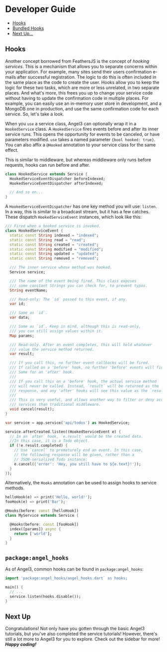 # Developer Guide

* [Hooks](hooks.md#hooks)
* [Bundled Hooks](hooks.md#bundled-hooks)
* [Next Up...](hooks.md#next-up)

## Hooks

Another concept borrowed from FeathersJS is the concept of _hooking services_. This is a mechanism that allows you to separate concerns within your application. For example, many sites send their users confirmation e-mails after successful registration. The logic to do this is often included in the same place as the code to create the user. Hooks allow you to keep the logic for these two tasks, which are more or less unrelated, in two separate places. And what's more, this frees you up to change your service code without having to update the confirmation code in multiple places. For example, you can easily use an in-memory user store in development, and a MongoDB one in production, and use the same confirmation code for each service. So, let's take a look.

When you `use` a service class, Angel3 can optionally wrap it in a `HookedService` class. A `HookedService` fires events before and after its inner service runs. This opens the opportunity for events to be canceled, or have parameters modified. `use` takes a named parameter `{bool hooked: true}`. You can also affix a `@Hooked` annotation to your service class for the same effect.

This is similar to middleware, but whereas middleware only runs before requests, hooks can run before and after.

```dart
class HookedService extends Service {
  HookedServiceEventDispatcher beforeIndexed;
  HookedServiceEventDispatcher afterIndexed;

  // And so on...
}
```

A `HookedServiceEventDispatcher` has one key method you will use: `listen`. In a way, this is similar to a broadcast stream, but it has a few catches. These dispatch `HookedServiceEvent` instances, which look like this:

```dart
/// Fired when a hooked service is invoked.
class HookedServiceEvent {
  static const String indexed = "indexed";
  static const String read = "read";
  static const String created = "created";
  static const String modified = "modified";
  static const String updated = "updated";
  static const String removed = "removed";

  /// The inner service whose method was hooked.
  Service service;

  /// The name of the event being fired. This class exposes
  /// some constant Strings you can check for, to prevent typos.
  String eventName;

  /// Read-only: The `id` passed to this event, if any.
  var id;

  /// Same as `id`.
  var data;

  /// Same as `id`. Keep in mind, although this is read-only,
  /// you can still assign values within it.
  Map params;

  /// Read-only. After an event completes, this will hold whatever
  /// value the service method returned.
  var result;

  /// If you call this, no further event callbacks will be fired.
  /// If called on a 'before' hook, no further 'before' events will fire.
  /// Same for an 'after' hook.
  ///
  /// If you call this on a 'before' hook, the actual service method
  /// will never be called. Instead, `result` will be returned as the
  /// response, and any 'after' hooks will see this value as the `result`.
  ///
  /// This is very useful, and allows another way to filter or deny access to
  /// services than traditional middleware.
  void cancel(result);
}
```

```dart
var service = app.service('api/todos') as HookedService;

service.afterCreated.listen((HookedServiceEvent e) {
  // In an `after` hook, `e.result` would be the created data.
  //In this case, it is a Todo object.
  if (!e.result.completed) {
    // Use `cancel` to prematurely end an event. In this case,
    // the following response will be given, rather than a
    // JSON-serialized Todo instance:
    e.cancel({'error': 'Hey, you still have to ${e.text}!'});
  }
});
```

Alternatively, the `Hooks` annotation can be used to assign hooks to service methods.

```dart
helloHook(e) => print('Hello, world!');
fooHook(e) => print('Bar');

@Hooks(before: const [helloHook])
class MyService extends Service {

  @Hooks(before: const [fooHook])
  index([params]) async {
    return ['world'];
  }
}
```

## `package:angel_hooks`

As of Angel3, common hooks can be found in `package:angel_hooks`:

```dart
import 'package:angel_hooks/angel_hooks.dart` as hooks;

main() {
  // ...
  service.listen(hooks.disable());
}
```

## Next Up

Congratulations! Not only have you gotten through the basic Angel3 tutorials, but you've also completed the service tutorials! However, there's still a lot more to Angel3 for you to explore. Check out the sidebar for more! _**Happy coding!**_
